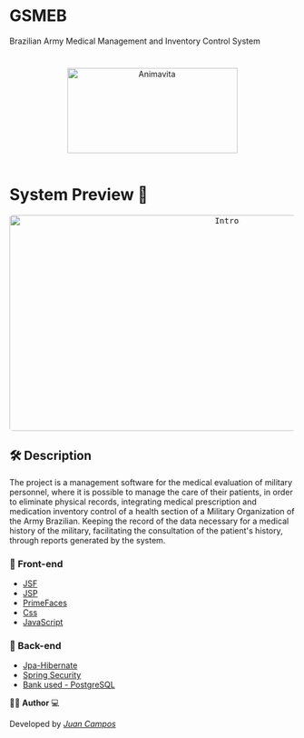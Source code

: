 # GSMEB
Brazilian Army Medical Management and Inventory Control System

<h1 align="center">
 
</h1>


<p align="center">

  <img src="https://i.ibb.co/MGX7syY/image.png" alt="Animavita" height="150" width="300">
  <br>
  <br>
</p>


# System Preview 📱

<p align="center">
  <kbd>
    <img width="750" style="border-radius: 5px" height="380" src="https://media.giphy.com/media/vHu8uuENJcns9w0Vqb/giphy.gif" alt="Intro">
  </kbd>

</p>


## 🛠 Description

The project is a management software for the medical evaluation of military personnel, where it is possible to manage the care of their patients, in order to eliminate physical records, integrating medical prescription and medication inventory control of a health section of a Military Organization of the Army Brazilian. Keeping the record of the data necessary for a medical history of the military, facilitating the consultation of the patient's history, through reports generated by the system.

### 📲 Front-end

* [JSF](https://www.tutorialspoint.com/jsf/index.htm)
* [JSP](https://www.tutorialspoint.com/jsp/index.htm)
* [PrimeFaces](https://www.primefaces.org/)
* [Css](https://developer.mozilla.org/pt-BR/docs/Web/CSS)
* [JavaScript](https://developer.mozilla.org/pt-BR/docs/Web/JavaScript)

### 🚧 Back-end

* [Jpa-Hibernate](https://hibernate.org/orm/documentation/5.5/)
* [Spring Security](https://spring.io/projects/spring-security)
* [Bank used - PostgreSQL](https://www.postgresql.org/)


👨‍💻 **Author** 💻

Developed by [_Juan Campos_](https://www.linkedin.com/in/juancampos-ferreira/)
